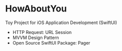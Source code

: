 # HowAboutYou
Toy Project for iOS Application Development (SwiftUI)

- HTTP Request: URL Session
- MVVM Design Pattern
- Open Source SwiftUI Package: Pager
